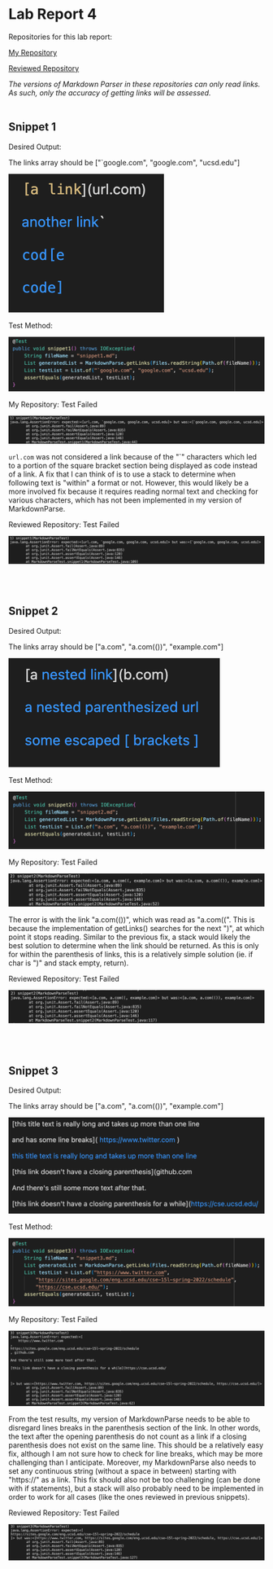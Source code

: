 # Lab Report 4

Repositories for this lab report:

[My Repository](https://github.com/brendan887/markdown-parser)

[Reviewed Repository](https://github.com/fnriv/markdown-parser)

*The versions of Markdown Parser in these repositories can only read links. As
such, only the accuracy of getting links will be assessed.*
<br></br>
## Snippet 1
Desired Output:

The links array should be ["`google.com", "google.com", "ucsd.edu"]

![Image](screenshots/lab4-1.png)

Test Method:

![Image](screenshots/lab4-4.png)

My Repository: Test Failed

![Image](screenshots/lab4-7.png)

`url.com` was not considered a link because of the "`" characters which led to
a portion of the square bracket section being displayed as code instead of a
link. A fix that I can think of is to use a stack to determine when following
text is "within" a format or not. However, this would likely be a more involved fix
because it requires reading normal text and checking for various characters,
which has not been implemented in my version of MarkdownParse.

Reviewed Repository: Test Failed

![Image](screenshots/lab4-10.png)

<br></br>
## Snippet 2
Desired Output:

The links array should be ["a.com", "a.com(())", "example.com"]

![Image](screenshots/lab4-2.png)

Test Method:

![Image](screenshots/lab4-5.png)

My Repository: Test Failed

![Image](screenshots/lab4-8.png)

The error is with the link "a.com(())", which was read as "a.com((". This is
because the implementation of getLinks() searches for the next ")", at which
point it stops reading. Similar to the previous fix, a stack would likely the
best solution to determine when the link should be returned. As this is only
for within the parenthesis of links, this is a relatively simple solution (ie.
if char is ")" and stack empty, return).

Reviewed Repository: Test Failed

![Image](screenshots/lab4-11.png)

<br></br>
## Snippet 3
Desired Output:

The links array should be ["a.com", "a.com(())", "example.com"]

![Image](screenshots/lab4-3.png)

Test Method:

![Image](screenshots/lab4-6.png)

My Repository: Test Failed

![Image](screenshots/lab4-9.png)

From the test results, my version of MarkdownParse needs to be able to disregard
lines breaks in the parenthesis section of the link. In other words, the text
after the opening parenthesis do not count as a link if a closing parenthesis
does not exist on the same line. This should be a relatively easy fix, although
I am not sure how to check for line breaks, which may be more challenging
than I anticipate. Moreover, my MarkdownParse also needs to set any continuous
string (without a space in between) starting with "https://" as a link. This
fix should also not be too challenging (can be done with if statements), but
a stack will also probably need to be implemented in order to work for all cases
(like the ones reviewed in previous snippets).

Reviewed Repository: Test Failed

![Image](screenshots/lab4-12.png)